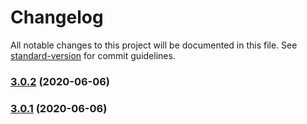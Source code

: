 # Changelog

All notable changes to this project will be documented in this file. See [standard-version](https://github.com/conventional-changelog/standard-version) for commit guidelines.

### [3.0.2](https://github.com/ArtisansFiables/email-viewer/compare/v3.0.0...v3.0.2) (2020-06-06)

### [3.0.1](https://github.com/ArtisansFiables/email-viewer/compare/v3.0.0...v3.0.1) (2020-06-06)
